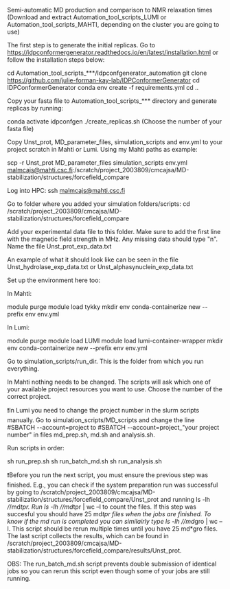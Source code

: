 Semi-automatic MD production and comparison to NMR relaxation times
(Download and extract Automation_tool_scripts_LUMI or Automation_tool_scripts_MAHTI, depending on the cluster you are going to use) 


The first step is to generate the initial replicas. Go to https://idpconformergenerator.readthedocs.io/en/latest/installation.html or follow the installation steps below: 
 
cd Automation_tool_scripts_***/Idpconfgenerator_automation
git clone https://github.com/julie-forman-kay-lab/IDPConformerGenerator 
cd IDPConformerGenerator 
conda env create -f requirements.yml 
cd ..


Copy your fasta file to Automation_tool_scripts_*** directory and generate replicas by running: 

conda activate idpconfgen 
./create_replicas.sh (Choose the number of your fasta file) 


Copy Unst_prot, MD_parameter_files, simulation_scripts and env.yml to your project scratch in Mahti or Lumi. Using my Mahti paths as example:

scp -r Unst_prot MD_parameter_files simulation_scripts env.yml malmcajs@mahti.csc.fi:/scratch/project_2003809/cmcajsa/MD-stabilization/structures/forcefield_compare 


Log into HPC: 
ssh malmcajs@mahti.csc.fi 


Go to folder where you added your simulation folders/scripts: 
cd /scratch/project_2003809/cmcajsa/MD-stabilization/structures/forcefield_compare

Add your experimental data file to this folder. Make sure to add the first line with the magnetic field strength in MHz. Any missing data should type "n". Name the file Unst_prot_exp_data.txt 

An example of what it should look like can be seen in the file Unst_hydrolase_exp_data.txt or Unst_alphasynuclein_exp_data.txt

Set up the environment here too:

In Mahti:
 
module purge
module load tykky
mkdir env
conda-containerize new --prefix env env.yml

In Lumi:

module purge
module load LUMI
module load lumi-container-wrapper
mkdir env
conda-containerize new --prefix env env.yml


Go to simulation_scripts/run_dir. This is the folder from which you run everything.

In Mahti nothing needs to be changed. The scripts will ask which one of your available project resources you want to use. Choose the number of the correct project. 

❗️In Lumi you need to change the project number in the slurm scripts manually. Go to simulation_scripts/MD_scripts and change the line #SBATCH --account=project to #SBATCH --account=project_"your project number" in files md_prep.sh, md.sh and analysis.sh.

Run scripts in order:

sh run_prep.sh 
sh run_batch_md.sh 
sh run_analysis.sh 



❗️Before you run the next script, you must ensure the previous step was finished. E.g., you can check if the system preparation run was successful by going to /scratch/project_2003809/cmcajsa/MD-stabilization/structures/forcefield_compare/Unst_prot and running ls -lh */*/md*tpr. Run ls -lh */*/md*tpr | wc –l to count the files. If this step was succesful you should have 25 md*tpr files when the jobs are finished. To know if the md run is completed you can similairly type ls -lh */*/md*gro | wc –l. This script should be rerun multiple times until you have 25 md*gro files. The last script collects the results, which can be found in /scratch/project_2003809/cmcajsa/MD-stabilization/structures/forcefield_compare/results/Unst_prot.

OBS: The run_batch_md.sh script prevents double submission of identical jobs so you can rerun this script even though some of your jobs are still running. 
